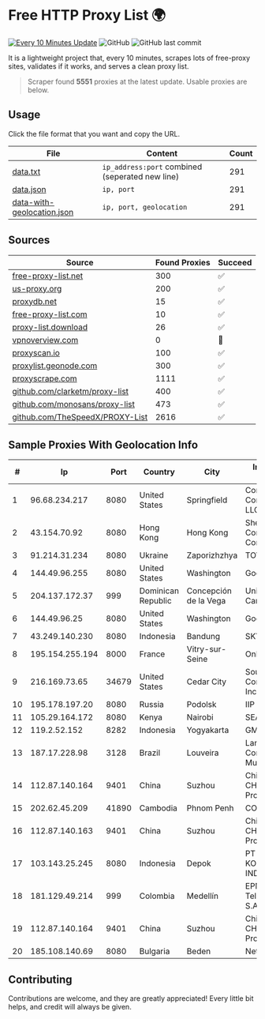
# Free HTTP Proxy List 🌍

[![Every 10 Minutes Update](https://github.com/mertguvencli/http-proxy-list/actions/workflows/main.yml/badge.svg?branch=main)](https://github.com/mertguvencli/http-proxy-list/actions/workflows/main.yml)
![GitHub](https://img.shields.io/github/license/mertguvencli/http-proxy-list)
![GitHub last commit](https://img.shields.io/github/last-commit/mertguvencli/http-proxy-list)

It is a lightweight project that, every 10 minutes, scrapes lots of free-proxy sites, validates if it works, and serves a clean proxy list.


> Scraper found **5551** proxies at the latest update. Usable proxies are below.

## Usage

Click the file format that you want and copy the URL.


|File|Content|Count|
|----|-------|-----|
|[data.txt](https://raw.githubusercontent.com/mertguvencli/http-proxy-list/main/proxy-list/data.txt)|`ip_address:port` combined (seperated new line)|291|
|[data.json](https://raw.githubusercontent.com/mertguvencli/http-proxy-list/main/proxy-list/data.json)|`ip, port`|291|
|[data-with-geolocation.json](https://raw.githubusercontent.com/mertguvencli/http-proxy-list/main/proxy-list/data-with-geolocation.json)|`ip, port, geolocation`|291|

## Sources

|Source|Found Proxies|Succeed|
|------|-------------|-------|
|[free-proxy-list.net](https://free-proxy-list.net)|300|✅|
|[us-proxy.org](https://www.us-proxy.org)|200|✅|
|[proxydb.net](http://proxydb.net)|15|✅|
|[free-proxy-list.com](https://free-proxy-list.com/?page=&port=&type%5B%5D=http&type%5B%5D=https&up_time=0&search=Search)|10|✅|
|[proxy-list.download](https://www.proxy-list.download/HTTP)|26|✅|
|[vpnoverview.com](https://vpnoverview.com/privacy/anonymous-browsing/free-proxy-servers)|0|🚫|
|[proxyscan.io](https://www.proxyscan.io)|100|✅|
|[proxylist.geonode.com](https://proxylist.geonode.com/api/proxy-list?limit=300&page=1&sort_by=lastChecked&sort_type=desc&protocols=http,https)|300|✅|
|[proxyscrape.com](https://api.proxyscrape.com/v2/?request=displayproxies&protocol=http&timeout=10000&country=all&ssl=all&anonymity=all)|1111|✅|
|[github.com/clarketm/proxy-list](https://raw.githubusercontent.com/clarketm/proxy-list/master/proxy-list-raw.txt)|400|✅|
|[github.com/monosans/proxy-list](https://raw.githubusercontent.com/monosans/proxy-list/main/proxies/http.txt)|473|✅|
|[github.com/TheSpeedX/PROXY-List](https://raw.githubusercontent.com/TheSpeedX/PROXY-List/master/http.txt)|2616|✅|


## Sample Proxies With Geolocation Info

|#|Ip|Port|Country|City|Internet Service Provider|
|-|--|----|-------|----|-------------------------|
|1|96.68.234.217|8080|United States|Springfield|Comcast Cable Communications, LLC|
|2|43.154.70.92|8080|Hong Kong|Hong Kong|Shenzhen Tencent Computer Systems Company Limited|
|3|91.214.31.234|8080|Ukraine|Zaporizhzhya|TOV "Telza"|
|4|144.49.96.255|8080|United States|Washington|Google LLC|
|5|204.137.172.37|999|Dominican Republic|Concepción de la Vega|Univegacomu Del Caribe SRL|
|6|144.49.96.25|8080|United States|Washington|Google LLC|
|7|43.249.140.230|8080|Indonesia|Bandung|SKYLINE|
|8|195.154.255.194|8000|France|Vitry-sur-Seine|Online S.A.S.|
|9|216.169.73.65|34679|United States|Cedar City|South Central Communications, Inc.|
|10|195.178.197.20|8080|Russia|Podolsk|IIP|
|11|105.29.164.172|8080|Kenya|Nairobi|SEACOM Limited|
|12|119.2.52.152|8282|Indonesia|Yogyakarta|GMEDIA|
|13|187.17.228.98|3128|Brazil|Louveira|Lantec Comunicacao Multimidia Ltda|
|14|112.87.140.164|9401|China|Suzhou|China Unicom CHINA169 Jiangsu Province Network|
|15|202.62.45.209|41890|Cambodia|Phnom Penh|COGETEL Co., Ltd|
|16|112.87.140.163|9401|China|Suzhou|China Unicom CHINA169 Jiangsu Province Network|
|17|103.143.25.245|8080|Indonesia|Depok|PT SUMBER KONEKSI INDOTELEMATIKA|
|18|181.129.49.214|999|Colombia|Medellín|EPM Telecomunicaciones S.A. E.S.P.|
|19|112.87.140.164|9401|China|Suzhou|China Unicom CHINA169 Jiangsu Province Network|
|20|185.108.140.69|8080|Bulgaria|Beden|NetX|



## Contributing

Contributions are welcome, and they are greatly appreciated! Every
little bit helps, and credit will always be given.

